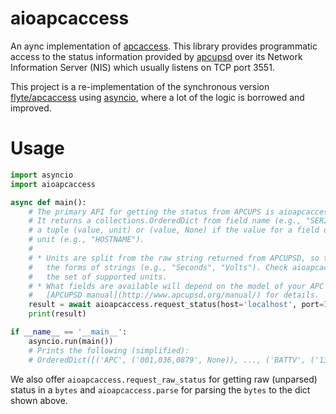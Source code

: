 # aioapcaccess
An aync implementation of [apcaccess](https://linux.die.net/man/8/apcaccess). This library provides programmatic access  to the status information provided by [apcupsd](http://www.apcupsd.org/) over its Network Information Server (NIS) which usually listens on TCP port 3551.

This project is a re-implementation of the synchronous version [flyte/apcaccess](https://github.com/flyte/apcaccess) using [asyncio](https://docs.python.org/3/library/asyncio.html), where a lot of the logic is borrowed and improved.

# Usage

```python
import asyncio
import aioapcaccess

async def main():
    # The primary API for getting the status from APCUPS is aioapcaccess.request_status.
    # It returns a collections.OrderedDict from field name (e.g., "SERIALNO") to 
    # a tuple (value, unit) or (value, None) if the value for a field does not have a 
    # unit (e.g., "HOSTNAME"). 
    #
    # * Units are split from the raw string returned from APCUPSD, so they are also in
    #   the forms of strings (e.g., "Seconds", "Volts"). Check aioapcaccess.UNITS for 
    #   the set of supported units.
    # * What fields are available will depend on the model of your APC UPS, see 
    #   [APCUPSD manual](http://www.apcupsd.org/manual/) for details.
    result = await aioapcaccess.request_status(host='localhost', port=3551)
    print(result)

if __name__ == '__main__':
    asyncio.run(main())
    # Prints the following (simplified):
    # OrderedDict([('APC', ('001,036,0879', None)), ..., ('BATTV', ('13.7', 'Volts')), ('CUMONBATT', ('0', 'Seconds')))])
```

We also offer `aioapcaccess.request_raw_status` for getting raw (unparsed) status in a 
`bytes` and `aioapcaccess.parse` for parsing the `bytes` to the dict shown above.